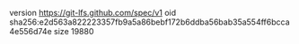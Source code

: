 version https://git-lfs.github.com/spec/v1
oid sha256:e2d563a822223357fb9a5a86bebf172b6ddba56bab35a554ff6bcca4e556d74e
size 19880
